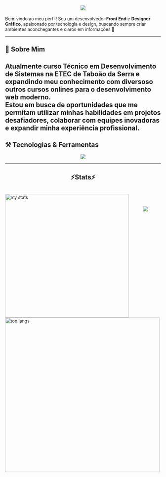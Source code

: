 <h1 align="center">
<img src="https://readme-typing-svg.herokuapp.com/?font=Kanit&size=35&center=true&vCenter=true&width=500&height=70&duration=4000&lines=olá!+👋;+me+chamo+Rafael+Paes!;" />
</h1>
 
 Bem-vindo ao meu perfil! Sou um desenvolvedor **Front End** e  **Designer Gráfico**, apaixonado por tecnologia e design, buscando sempre criar ambientes aconchegantes e claros em informações  🚀  
 
 ---
 
 ## 💼 Sobre Mim  
 
 Atualmente curso **Técnico em Desenvolvimento de Sistemas** na ETEC de Taboão da Serra e expandindo meu conhecimento com diversoso outros cursos onlines para o desenvolvimento web moderno.  
 Estou em busca de oportunidades que me permitam utilizar minhas habilidades em projetos desafiadores, colaborar com equipes inovadoras e expandir minha experiência profissional.
 ---
 ## ⚒️ Tecnologias & Ferramentas  
 
 <p align="center">
   <a href="https://skillicons.dev">
     <img src="https://skillicons.dev/icons?i=php,git,github,mysql,html,css,bootstrap,figma" />
   </a>
 </p>
 
 ---
 <h2 align="center" >⚡Stats⚡</h2>
<br>
<img alt="my stats" align="left" width="400px" src="https://github-readme-stats.vercel.app/api?username=RafaelPaes2008&theme=prussian"/> 
<img alt="top langs" align="left" width="500px" src="https://github-readme-stats.vercel.app/api/top-langs/?username=RafaelPaes2008&theme=prussian&layout=compact"/>

 <h1 align="center">
<img src="https://readme-typing-svg.herokuapp.com/?font=Kanit&size=35&center=true&vCenter=true&width=500&height=70&duration=4000&lines=obrigado+pela+atenção!;" />
</h1>
 

 
